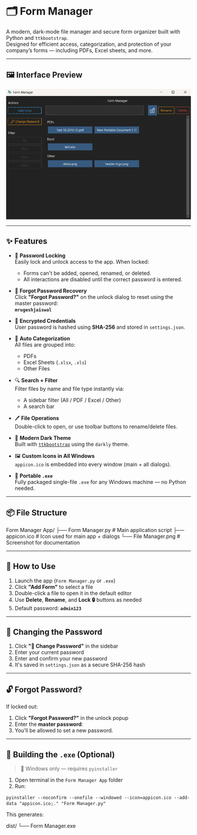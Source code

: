 # 🗂️ Form Manager

A modern, dark-mode file manager and secure form organizer built with Python and `ttkbootstrap`.  
Designed for efficient access, categorization, and protection of your company’s forms — including PDFs, Excel sheets, and more.

---

## 🖼️ Interface Preview

![Form Manager GUI](File%20Manager.png)

---

## ✨ Features

- 🔐 **Password Locking**  
  Easily lock and unlock access to the app. When locked:
  - Forms can't be added, opened, renamed, or deleted.
  - All interactions are disabled until the correct password is entered.

- 🔑 **Forgot Password Recovery**  
  Click **"Forgot Password?"** on the unlock dialog to reset using the master password:  
  **`mrugeshjaiswal`**

- 🧠 **Encrypted Credentials**  
  User password is hashed using **SHA-256** and stored in `settings.json`.

- 📂 **Auto Categorization**  
  All files are grouped into:
  - PDFs
  - Excel Sheets (`.xlsx`, `.xls`)
  - Other Files

- 🔍 **Search + Filter**  
  Filter files by name and file type instantly via:
  - A sidebar filter (All / PDF / Excel / Other)
  - A search bar

- 🖊️ **File Operations**  
  Double-click to open, or use toolbar buttons to rename/delete files.

- 🌙 **Modern Dark Theme**  
  Built with [`ttkbootstrap`](https://github.com/israel-dryer/ttkbootstrap) using the `darkly` theme.

- 🖼️ **Custom Icons in All Windows**  
  `appicon.ico` is embedded into every window (main + all dialogs).

- 🧷 **Portable `.exe`**  
  Fully packaged single-file `.exe` for any Windows machine — no Python needed.

---

## 📦 File Structure
Form Manager App/
├── Form Manager.py # Main application script
├── appicon.ico # Icon used for main app + dialogs
└── File Manager.png # Screenshot for documentation


---

## 🚀 How to Use

1. Launch the app (`Form Manager.py` or `.exe`)
2. Click **"Add Form"** to select a file
3. Double-click a file to open it in the default editor
4. Use **Delete**, **Rename**, and **Lock 🔒** buttons as needed
5. Default password: **`admin123`**

---

## 🔐 Changing the Password

1. Click **"🔑 Change Password"** in the sidebar
2. Enter your current password
3. Enter and confirm your new password
4. It's saved in `settings.json` as a secure SHA-256 hash

---

## 🔓 Forgot Password?

If locked out:
1. Click **"Forgot Password?"** in the unlock popup
2. Enter the **master password**:  
3. You’ll be allowed to set a new password.

---

## 🧰 Building the `.exe` (Optional)

> 🔹 Windows only — requires `pyinstaller`

1. Open terminal in the `Form Manager App` folder  
2. Run:

```
pyinstaller --noconfirm --onefile --windowed --icon=appicon.ico --add-data "appicon.ico;." "Form Manager.py"
```
This generates:

dist/
└── Form Manager.exe
